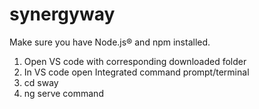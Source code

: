 ﻿# synergyway
 Make sure you have Node.js® and npm installed.
 
1. Open VS code with corresponding downloaded folder
2. In VS code open Integrated command prompt/terminal
2. cd sway
3. ng serve command
 
